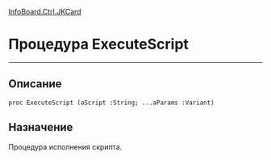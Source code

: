 ﻿---
Link: InfoBoard.Ctrl.JKCard.@ExecuteScript
---

<!---  Навигация
[Имя проекта](#) :
-->
[InfoBoard.Ctrl.JKCard](Default)

# Процедура ExecuteScript
---

## Описание

    proc ExecuteScript (aScript :String; ...aParams :Variant)

<!--
## Аргументы{#Args}

### Аргумент1

Описание аргумента 1
-->

## Назначение

Процедура исполнения скрипта.

<!--
## Пример

    ExecuteScript...
-->

